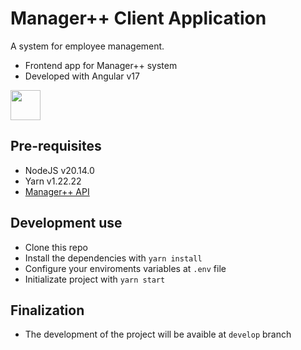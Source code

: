 # Manager++ Client Application

A system for employee management.

- Frontend app for Manager++ system
- Developed with Angular v17

<div style="display: flex; gap: 5px">

<img src="https://cdn.jsdelivr.net/gh/devicons/devicon@latest/icons/angularjs/angularjs-original.svg" width="48px" />
          
</div>

## Pre-requisites

- NodeJS v20.14.0
- Yarn v1.22.22
- [Manager++ API](https://github.com/theMyntt/ManagerPP-Backend)

## Development use

- Clone this repo
- Install the dependencies with `yarn install`
- Configure your enviroments variables at `.env` file
- Initializate project with `yarn start`

## Finalization

- The development of the project will be avaible at `develop` branch
